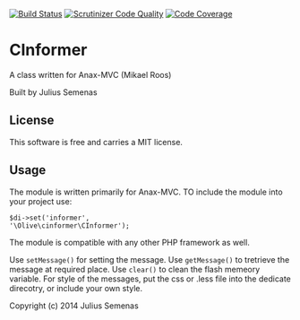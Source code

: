 [![Build Status](https://travis-ci.org/agniukaitis/CInformer.svg?branch=master)](https://travis-ci.org/agniukaitis/CInformer)
[![Scrutinizer Code Quality](https://scrutinizer-ci.com/g/agniukaitis/CInformer/badges/quality-score.png?b=master)](https://scrutinizer-ci.com/g/agniukaitis/CInformer/?branch=master)
[![Code Coverage](https://scrutinizer-ci.com/g/agniukaitis/CInformer/badges/coverage.png?b=master)](https://scrutinizer-ci.com/g/agniukaitis/CInformer/?branch=master)

CInformer
=========

A class written for Anax-MVC (Mikael Roos) 
 
Built by Julius Semenas
 
License 
------------------
 
This software is free and carries a MIT license.
 

Usage 
------------------
The module is written primarily for Anax-MVC. TO include the module into your project use:

<code>$di->set('informer', '\Olive\cinformer\CInformer');</code>

The module is compatible with any other PHP framework as well.


Use <code>setMessage()</code> for setting the message. Use <code>getMessage()</code> to tretrieve the message at required place. Use <code>clear()</code> to clean the flash memeory variable. For style of the messages, put the css or .less file into the dedicate direcotry, or include your own style.


 
Copyright (c) 2014 Julius Semenas
